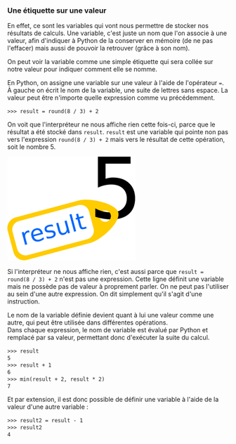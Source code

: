 ### Une étiquette sur une valeur

En effet, ce sont les variables qui vont nous permettre de stocker nos résultats de calculs.
Une variable, c'est juste un nom que l'on associe à une valeur, afin d'indiquer à Python de la conserver en mémoire (de ne pas l'effacer) mais aussi de pouvoir la retrouver (grâce à son nom).

On peut voir la variable comme une simple étiquette qui sera collée sur notre valeur pour indiquer comment elle se nomme.

En Python, on assigne une variable sur une valeur à l'aide de l'opérateur `=`.
À gauche on écrit le nom de la variable, une suite de lettres sans espace.
La valeur peut être n'importe quelle expression comme vu précédemment.

```pycon
>>> result = round(8 / 3) + 2
```

On voit que l'interpréteur ne nous affiche rien cette fois-ci, parce que le résultat a été stocké dans `result`.
`result` est une variable qui pointe non pas vers l'expression `round(8 / 3) + 2` mais vers le résultat de cette opération, soit le nombre 5.

![Une variable est une étiquette sur une valeur.](img/variable_assign.png)

Si l'interpréteur ne nous affiche rien, c'est aussi parce que `result = round(8 / 3) + 2` n'est pas une expression.
Cette ligne définit une variable mais ne possède pas de valeur à proprement parler. On ne peut pas l'utiliser au sein d'une autre expression.
On dit simplement qu'il s'agit d'une instruction.

Le nom de la variable définie devient quant à lui une valeur comme une autre, qui peut être utilisée dans différentes opérations.  
Dans chaque expression, le nom de variable est évalué par Python et remplacé par sa valeur, permettant donc d'exécuter la suite du calcul.

```pycon
>>> result
5
>>> result + 1
6
>>> min(result + 2, result * 2)
7
```

Et par extension, il est donc possible de définir une variable à l'aide de la valeur d'une autre variable :

```pycon
>>> result2 = result - 1
>>> result2
4
```
